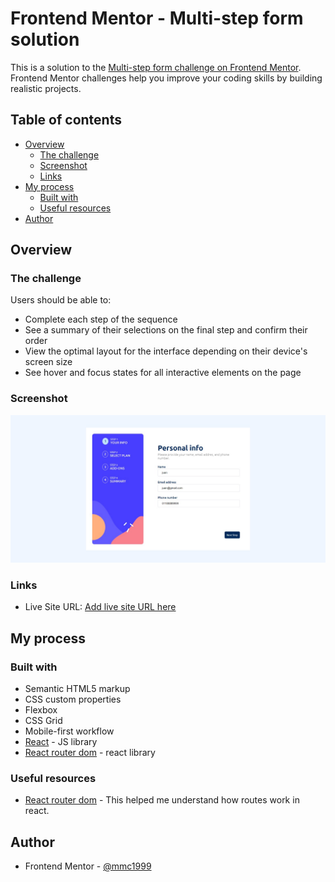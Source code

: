# Frontend Mentor - Multi-step form solution

This is a solution to the [Multi-step form challenge on Frontend Mentor](https://www.frontendmentor.io/challenges/multistep-form-YVAnSdqQBJ). Frontend Mentor challenges help you improve your coding skills by building realistic projects. 

## Table of contents

- [Overview](#overview)
  - [The challenge](#the-challenge)
  - [Screenshot](#screenshot)
  - [Links](#links)
- [My process](#my-process)
  - [Built with](#built-with)
  - [Useful resources](#useful-resources)
- [Author](#author)

## Overview

### The challenge

Users should be able to:

- Complete each step of the sequence
- See a summary of their selections on the final step and confirm their order
- View the optimal layout for the interface depending on their device's screen size
- See hover and focus states for all interactive elements on the page

### Screenshot

![](./ReactApp.png)

### Links

- Live Site URL: [Add live site URL here](https://multi-setp-form.vercel.app/)

## My process

### Built with

- Semantic HTML5 markup
- CSS custom properties
- Flexbox
- CSS Grid
- Mobile-first workflow
- [React](https://reactjs.org/) - JS library
- [React router dom](https://www.jsdocs.io/package/react-router-dom) - react library


### Useful resources

- [React router dom](https://dev.to/adidoshi/react-router-dom-v6-51j2) - This helped me understand how routes work in react.

## Author

- Frontend Mentor - [@mmc1999](https://www.frontendmentor.io/profile/mmc1999)

